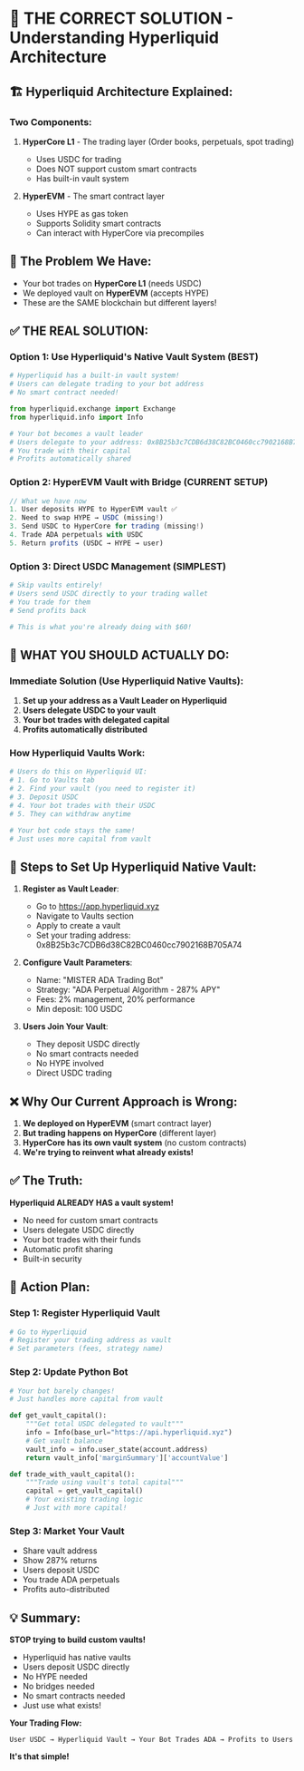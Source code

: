 # 🎯 THE CORRECT SOLUTION - Understanding Hyperliquid Architecture

## 🏗️ Hyperliquid Architecture Explained:

### Two Components:
1. **HyperCore L1** - The trading layer (Order books, perpetuals, spot trading)
   - Uses USDC for trading
   - Does NOT support custom smart contracts
   - Has built-in vault system

2. **HyperEVM** - The smart contract layer 
   - Uses HYPE as gas token
   - Supports Solidity smart contracts
   - Can interact with HyperCore via precompiles

## 🚨 The Problem We Have:
- Your bot trades on **HyperCore L1** (needs USDC)
- We deployed vault on **HyperEVM** (accepts HYPE)
- These are the SAME blockchain but different layers!

## ✅ THE REAL SOLUTION:

### Option 1: Use Hyperliquid's Native Vault System (BEST)
```python
# Hyperliquid has a built-in vault system!
# Users can delegate trading to your bot address
# No smart contract needed!

from hyperliquid.exchange import Exchange
from hyperliquid.info import Info

# Your bot becomes a vault leader
# Users delegate to your address: 0x8B25b3c7CDB6d38C82BC0460cc7902168B705A74
# You trade with their capital
# Profits automatically shared
```

### Option 2: HyperEVM Vault with Bridge (CURRENT SETUP)
```javascript
// What we have now
1. User deposits HYPE to HyperEVM vault ✅
2. Need to swap HYPE → USDC (missing!)
3. Send USDC to HyperCore for trading (missing!)
4. Trade ADA perpetuals with USDC
5. Return profits (USDC → HYPE → user)
```

### Option 3: Direct USDC Management (SIMPLEST)
```python
# Skip vaults entirely!
# Users send USDC directly to your trading wallet
# You trade for them
# Send profits back

# This is what you're already doing with $60!
```

## 🎯 WHAT YOU SHOULD ACTUALLY DO:

### Immediate Solution (Use Hyperliquid Native Vaults):
1. **Set up your address as a Vault Leader on Hyperliquid**
2. **Users delegate USDC to your vault**
3. **Your bot trades with delegated capital**
4. **Profits automatically distributed**

### How Hyperliquid Vaults Work:
```python
# Users do this on Hyperliquid UI:
# 1. Go to Vaults tab
# 2. Find your vault (you need to register it)
# 3. Deposit USDC
# 4. Your bot trades with their USDC
# 5. They can withdraw anytime

# Your bot code stays the same!
# Just uses more capital from vault
```

## 📝 Steps to Set Up Hyperliquid Native Vault:

1. **Register as Vault Leader**:
   - Go to https://app.hyperliquid.xyz
   - Navigate to Vaults section
   - Apply to create a vault
   - Set your trading address: 0x8B25b3c7CDB6d38C82BC0460cc7902168B705A74

2. **Configure Vault Parameters**:
   - Name: "MISTER ADA Trading Bot"
   - Strategy: "ADA Perpetual Algorithm - 287% APY"
   - Fees: 2% management, 20% performance
   - Min deposit: 100 USDC

3. **Users Join Your Vault**:
   - They deposit USDC directly
   - No smart contracts needed
   - No HYPE involved
   - Direct USDC trading

## ❌ Why Our Current Approach is Wrong:

1. **We deployed on HyperEVM** (smart contract layer)
2. **But trading happens on HyperCore** (different layer)
3. **HyperCore has its own vault system** (no custom contracts)
4. **We're trying to reinvent what already exists!**

## ✅ The Truth:

**Hyperliquid ALREADY HAS a vault system!**
- No need for custom smart contracts
- Users delegate USDC directly
- Your bot trades with their funds
- Automatic profit sharing
- Built-in security

## 🚀 Action Plan:

### Step 1: Register Hyperliquid Vault
```bash
# Go to Hyperliquid
# Register your trading address as vault
# Set parameters (fees, strategy name)
```

### Step 2: Update Python Bot
```python
# Your bot barely changes!
# Just handles more capital from vault

def get_vault_capital():
    """Get total USDC delegated to vault"""
    info = Info(base_url="https://api.hyperliquid.xyz")
    # Get vault balance
    vault_info = info.user_state(account.address)
    return vault_info['marginSummary']['accountValue']

def trade_with_vault_capital():
    """Trade using vault's total capital"""
    capital = get_vault_capital()
    # Your existing trading logic
    # Just with more capital!
```

### Step 3: Market Your Vault
- Share vault address
- Show 287% returns
- Users deposit USDC
- You trade ADA perpetuals
- Profits auto-distributed

## 💡 Summary:

**STOP trying to build custom vaults!**
- Hyperliquid has native vaults
- Users deposit USDC directly
- No HYPE needed
- No bridges needed
- No smart contracts needed
- Just use what exists!

**Your Trading Flow:**
```
User USDC → Hyperliquid Vault → Your Bot Trades ADA → Profits to Users
```

**It's that simple!**
